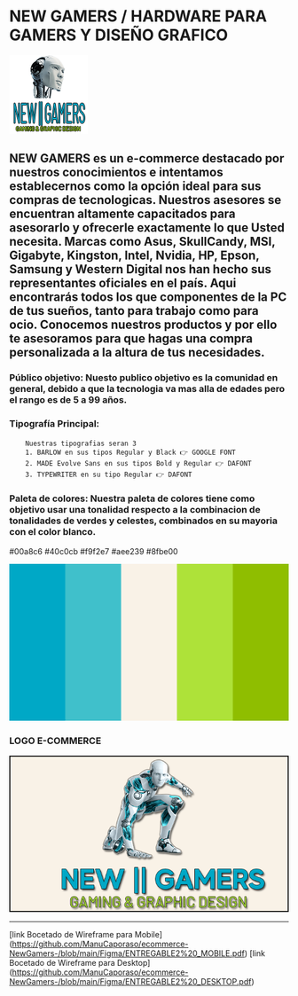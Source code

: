 # **NEW GAMERS / HARDWARE PARA GAMERS Y DISEÑO GRAFICO** 
   ![LogoChico](https://github.com/ManuCaporaso/ecommerce-NewGamers-/blob/main/Design/LOGO%20CHICO.png)


## **NEW GAMERS** es un e-commerce destacado por nuestros conocimientos e intentamos establecernos como la opción ideal para sus compras de tecnologicas. Nuestros asesores se encuentran altamente capacitados para asesorarlo y ofrecerle exactamente lo que Usted necesita. Marcas como Asus, SkullCandy, MSI, Gigabyte, Kingston, Intel, Nvidia, HP, Epson, Samsung y Western Digital nos han hecho sus representantes oficiales en el país. Aqui encontrarás todos los que componentes de la PC de tus sueños, tanto para trabajo como para ocio. Conocemos nuestros productos y por ello te asesoramos para que hagas una compra personalizada a la altura de tus necesidades.

### **Público objetivo:** Nuesto publico objetivo es la comunidad en general, debido a que la tecnologia va mas alla de edades pero el rango es de 5 a 99 años.

### **Tipografía Principal:** 
        Nuestras tipografias seran 3 
        1. BARLOW en sus tipos Regular y Black 👉 GOOGLE FONT
        2. MADE Evolve Sans en sus tipos Bold y Regular 👉 DAFONT
        3. TYPEWRITER en su tipo Regular 👉 DAFONT

### **Paleta de colores:** Nuestra paleta de colores tiene como objetivo usar una tonalidad respecto a la combinacion de tonalidades de verdes y celestes, combinados en su mayoria con el color blanco.
#00a8c6
#40c0cb
#f9f2e7
#aee239
#8fbe00

![Paleta](https://github.com/ManuCaporaso/ecommerce-NewGamers-/blob/main/Design/paleta.png.png)

### **LOGO E-COMMERCE**

![Logo](https://github.com/ManuCaporaso/ecommerce-NewGamers-/blob/main/Design/LOGO_FINAL.png)

-------------------------------------------------------------------------------------------
[link Bocetado de Wireframe para Mobile] (https://github.com/ManuCaporaso/ecommerce-NewGamers-/blob/main/Figma/ENTREGABLE2%20_MOBILE.pdf)
[link Bocetado de Wireframe para Desktop] (https://github.com/ManuCaporaso/ecommerce-NewGamers-/blob/main/Figma/ENTREGABLE2%20_DESKTOP.pdf)

